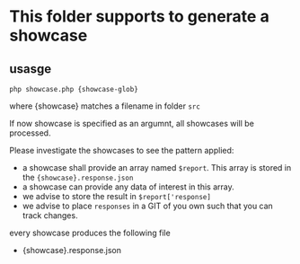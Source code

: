 # This folder supports to generate a showcase

## usasge

```
php showcase.php {showcase-glob}
```

where {showcase} matches a filename in folder `src`

If now showcase is specified as an argumnt, all showcases will be processed.

Please investigate the showcases to see the pattern applied:

* a showcase shall provide an array named `$report`. This array is stored
  in the `{showcase}.response.json`
* a showcase can provide any data of interest in this array.
* we advise to store the result in `$report['response]`
* we advise to place `responses` in a GIT of you own such that you can
  track changes.

every showcase produces the following file

* {showcase}.response.json



